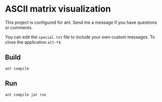 
# ASCII matrix visualization
This project is configured for ant. Send me a message if you have questions or comments.

You can edit the `special.txt` file to include your own custom messages. To close the application `alt-f4`.

## Build
`ant compile`

## Run
`ant compile jar run`

